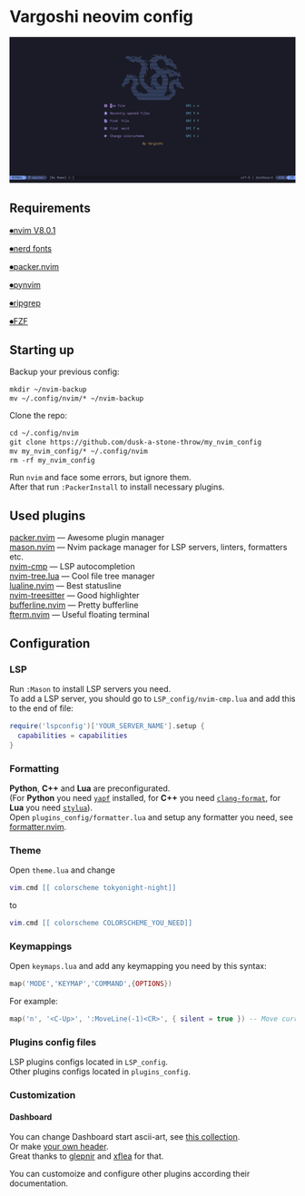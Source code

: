 # Vargoshi neovim config
![Preview](pics/preview.png)
## Requirements
[⏺nvim V8.0.1](https://github.com/neovim/neovim)

[⏺nerd fonts](https://github.com/ryanoasis/nerd-fonts)

[⏺packer.nvim](https://github.com/wbthomason/packer.nvim)

[⏺pynvim](https://github.com/neovim/pynvim)

[⏺ripgrep](https://github.com/BurntSushi/ripgrep)

[⏺FZF](https://github.com/junegunn/fzf)
## Starting up
Backup your previous config:  
```shell
mkdir ~/nvim-backup
mv ~/.config/nvim/* ~/nvim-backup
```
Clone the repo:  
```shell
cd ~/.config/nvim
git clone https://github.com/dusk-a-stone-throw/my_nvim_config
mv my_nvim_config/* ~/.config/nvim
rm -rf my_nvim_config
```
Run `nvim` and face some errors, but ignore them.  
After that run `:PackerInstall` to install necessary plugins.
## Used plugins
[packer.nvim](https://github.com/wbthomason/packer.nvim) — Awesome plugin manager  
[mason.nvim](https://github.com/williamboman/mason.nvim) — Nvim package manager for LSP servers, linters, formatters etc.  
[nvim-cmp](https://github.com/rsh7th/nvim-cmp) — LSP autocompletion  
[nvim-tree.lua](https://github.com/kyazdani42/nvim-tree.lua) — Cool file tree manager  
[lualine.nvim](https://github.com/nvim-lualine/lualine.nvim) — Best statusline  
[nvim-treesitter](https://github.com/nvim-treesitter/nvim-treesitter) — Good highlighter  
[bufferline.nvim](https://github.com/akinsho/bufferline.nvim) — Pretty bufferline  
[fterm.nvim](https://github.com/iajiawang/fterm.nvim) — Useful floating terminal  
## Configuration
### LSP
Run `:Mason` to install LSP servers you need.  
To add a LSP server, you should go to `LSP_config/nvim-cmp.lua` and add this to the end of file:  
```lua
require('lspconfig')['YOUR_SERVER_NAME'].setup {
  capabilities = capabilities
}
```
### Formatting
**Python**, **C++** and **Lua** are preconfigurated.  
(For **Python** you need [`yapf`](https://github.com/google/yapf) installed, for **C++** you need
[`clang-format`](https://clang.llvm.org/docs/ClangFormat.html),
for **Lua** you need [`stylua`](https://github.com/JohnnyMorganz/StyLua)).  
Open `plugins_config/formatter.lua` and setup any formatter you need,
see [formatter.nvim](https://github.com/mhartington/formatter.nvim).
### Theme
Open `theme.lua` and change
```lua
vim.cmd [[ colorscheme tokyonight-night]]
```
to
```lua
vim.cmd [[ colorscheme COLORSCHEME_YOU_NEED]]
```
### Keymappings
Open `keymaps.lua` and add any keymapping you need by this syntax:
```lua
map('MODE','KEYMAP','COMMAND',{OPTIONS})
```
For example:
```lua
map('n', '<C-Up>', ':MoveLine(-1)<CR>', { silent = true }) -- Move current line upwards
```
### Plugins config files
LSP plugins configs located in `LSP_config`.  
Other plugins configs located in `plugins_config`.
### Customization
#### Dashboard
You can change Dashboard start ascii-art, see [this collection](https://github.com/glepnir/dashboard-nvim/wiki/Ascii-Header-Text).  
Or make [your own header](https://xflea.github.io/nv-dashboard-header-maker/).  
Great thanks to [glepnir](https://github.com/glepnir) and [xflea](https://github.com/xflea) for that.

You can customoize and configure other plugins according their documentation.

